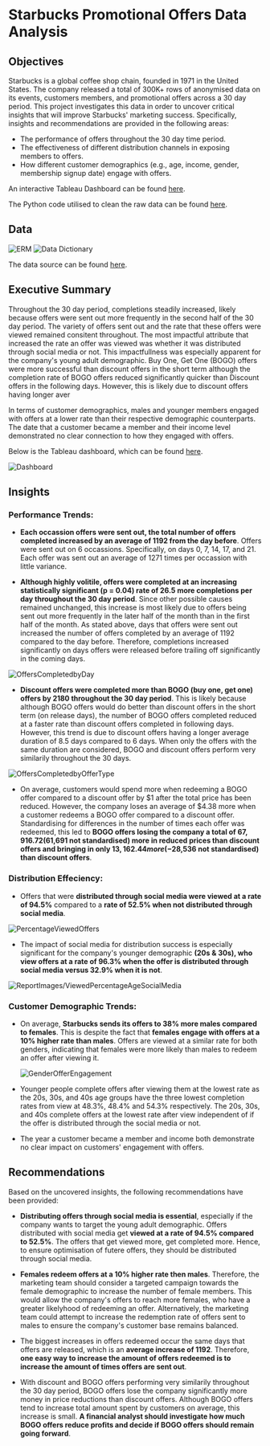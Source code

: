 # Starbucks Promotional Offers Data Analysis
## Objectives
Starbucks is a global coffee shop chain, founded in 1971 in the United States. The company released a total of 300K+ rows of anonymised data on its events, customers members, and promotional offers across a 30 day period. This project investigates this data in order to uncover critical insights that will improve Starbucks' marketing success. Specifically, insights and recommendations are provided in the following areas:

- The performance of offers throughout the 30 day time period.
- The effectiveness of different distribution channels in exposing members to offers.
- How different customer demographics (e.g., age, income, gender, membership signup date) engage with offers.

An interactive Tableau Dashboard can be found [here](https://public.tableau.com/views/StarbucksPromotionalOffersDashboard/Dashboard?:language=en-US&:sid=&:redirect=auth&:display_count=n&:origin=viz_share_link).

The Python code utilised to clean the raw data can be found [here](https://github.com/rara-ch/starbucks_promotional_offers_analysis/blob/main/StarbucksPromotionalOffers_DataCleaning.ipynb).

## Data
![ERM](data/StarbucksPromotionalOffers_RawERM.png)
![Data Dictionary](data/StarbucksPromotionalOffers_RawDataDictionary.png)

The data source can be found [here](https://www.kaggle.com/datasets/ihormuliar/starbucks-customer-data).
## Executive Summary
Throughout the 30 day period, completions steadily increased, likely because offers were sent out more frequently in the second half of the 30 day period. The variety of offers sent out and the rate that these offers were viewed remained consitent throughout. The most impactful attribute that increased the rate an offer was viewed was whether it was distributed through social media or not. This impactfullness was especially apparent for the company's young adult demographic. Buy One, Get One (BOGO) offers were more successful than discount offers in the short term although the completion rate of BOGO offers reduced significantly quicker than Discount offers in the following days. However, this is likely due to discount offers having longer aver

In terms of customer demographics, males and younger members engaged with offers at a lower rate than their respective demographic counterparts. The date that a customer became a member and their income level demonstrated no clear connection to how they engaged with offers.

Below is the Tableau dashboard, which can be found [here](https://public.tableau.com/views/StarbucksPromotionalOffersDashboard/Dashboard?:language=en-US&:sid=&:redirect=auth&:display_count=n&:origin=viz_share_link).

![Dashboard](StarbucksOffersFunnel_Dashboard.png)
## Insights
### Performance Trends:
- **Each occassion offers were sent out, the total number of offers completed increased by an average of 1192 from the day before**. Offers were sent out on 6 occassions. Specifically, on days 0, 7, 14, 17, and 21. Each offer was sent out an average of 1271 times per occassion with little variance.

- **Although highly volitile, offers were completed at an increasing statistically significant (p = 0.04) rate of 26.5 more completions per day throughout the 30 day period**. Since other possible causes remained unchanged, this increase is most likely due to offers being sent out more frequently in the later half of the month than in the first half of the month. As stated above, days that offers were sent out increased the number of offers completed by an average of 1192 compared to the day before. Therefore, completions increased significantly on days offers were released before trailing off significantly in the coming days.

![OffersCompletedbyDay](ReportImages/OffersCompletedbyDay.png)

- **Discount offers were completed more than BOGO (buy one, get one) offers by 2180 throughout the 30 day period**. This is likely because although BOGO offers would do better than discount offers in the short term (on release days), the number of BOGO offers completed reduced at a faster rate than discount offers completed in following days. However, this trend is due to discount offers having a longer average duration of 8.5 days compared to 6 days. When only the offers with the same duration are considered, BOGO and discount offers perform very similarily throughout the 30 days.

![OffersCompletedbyOfferType](ReportImages/OffersCompletedbyOfferType.png)

- On average, customers would spend more when redeeming a BOGO offer compared to a discount offer by $1 after the total price has been reduced. However, the company loses an average of $4.38 more when a customer redeems a BOGO offer compared to a discount offer. Standardising for differences in the number of times each offer was redeemed, this led to **BOGO offers losing the company a total of $67,916.72 ($61,691 not standardised) more in reduced prices than discount offers and bringing in only $13,162.44 more (-$28,536 not standardised) than discount offers**.

### Distribution Effeciency:
- Offers that were **distributed through social media were viewed at a rate of 94.5%** compared to a **rate of 52.5% when not distributed through social media**.

![PercentageViewedOffers](ReportImages/PercentageViewedOffers.png)

- The impact of social media for distribution success is especially significant for the company's younger demographic **(20s & 30s), who view offers at a rate of 96.3% when the offer is distributed through social media versus 32.9% when it is not**.

![ReportImages/ViewedPercentageAgeSocialMedia](ReportImages/ViewedPercentageAgeSocialMedia.png)

### Customer Demographic Trends:
- On average, **Starbucks sends its offers to 38% more males compared to females**. This is despite the fact that **females engage with offers at a 10% higher rate than males**. Offers are viewed at a similar rate for both genders, indicating that females were more likely than males to redeem an offer after viewing it. 
  
  ![GenderOfferEngagement](ReportImages/GenderOfferEngagement.png)
- Younger people complete offers after viewing them at the lowest rate as the 20s, 30s, and 40s age groups have the three lowest completion rates from view at 48.3%, 48.4% and 54.3% respectively. The 20s, 30s, and 40s complete offers at the lowest rate after view independent of if the offer is distributed through the social media or not.

- The year a customer became a member and income both demonstrate no clear impact on customers' engagement with offers.

## Recommendations
Based on the uncovered insights, the following recommendations have been provided:
- **Distributing offers through social media is essential**, especially if the company wants to target the young adult demographic. Offers distributed with social media get **viewed at a rate of 94.5% compared to 52.5%**. The offers that get viewed more, get completed more. Hence, to ensure optimisation of futere offers, they should be distributed through social media.
  
- **Females redeem offers at a 10% higher rate then males**. Therefore, the marketing team should consider a targeted campaign towards the female demographic to increase the number of female members. This would allow the company's offers to reach more females, who have a greater likelyhood of redeeming an offer. Alternatively, the marketing team could attempt to increase the redemption rate of offers sent to males to ensure the company's customer base remains balanced. 
  
- The biggest increases in offers redeemed occur the same days that offers are released, which is an **average increase of 1192**. Therefore, **one easy way to increase the amount of offers redeemed is to increase the amount of times offers are sent out**.
  
- With discount and BOGO offers performing very similarily throughout the 30 day period, BOGO offers lose the company significantly more money in price reductions than discount offers. Although BOGO offers tend to increase total amount spent by customers on average, this increase is small. **A financial analyst should investigate how much BOGO offers reduce profits and decide if BOGO offers should remain going forward**.
